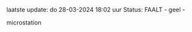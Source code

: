 laatste update: 
do 28-03-2024 18:02   uur 
Status: FAALT - geel - 
<div class="service Y">microstation</div>